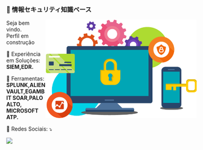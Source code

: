 ### 👋 情報セキュリティ知識ベース
<img src="https://raw.githubusercontent.com/andreyoshimura/wiki/main/Digital-Cyber-Security-PNG-Picture.png" min-width="400px" max-width="400px" width="400px" align="right" alt="Computador iuriCode">


<p align="left"> 
  Seja bem vindo.<br>
  Perfil em construção 
</p>

<p align="left">
  🦄 Experiência em Soluções: <strong>SIEM,EDR.</strong>
</p>

<p align="left">
  💼 Ferramentas: <strong>SPLUNK,ALIEN VAULT,EGAMBIT SOAR,PALO ALTO, MICROSOFT ATP.</strong>
</p>

<p align="left">
  💌 Redes Sociais: ⤵️
</p>

<p align="left">
  <!--
  <a href="#" alt="Gmail">
  <img src="https://img.shields.io/badge/-Gmail-FF0000?style=flat-square&labelColor=FF0000&logo=gmail&logoColor=white&link=LINK-DO-SEU-EMAIL" /></a>
-->
  <a href="https://www.linkedin.com/in/andreyoshimura" alt="Linkedin">
  <img src="https://img.shields.io/badge/-Linkedin-0e76a8?style=flat-square&logo=Linkedin&logoColor=white&link=LINK-DO-SEU-LINKEDIN" /></a>
<!--
  <a href="#" alt="WhatsApp">
  <img src="https://img.shields.io/badge/-WhatsApp-25d366?style=flat-square&labelColor=25d366&logo=whatsapp&logoColor=white&link=API-DO-SEU-WHATSAPP"/></a>
-->
<!--
  <a href="#" alt="Instagram">
  <img src="https://img.shields.io/badge/-Instagram-DF0174?style=flat-square&labelColor=DF0174&logo=instagram&logoColor=white&link=LINK-DO-SEU-INSTAGRAM"/></a>
</p> 
-->
<!--
**andreyoshimura/andreyoshimura** is a ✨ _special_ ✨ repository because its `README.md` (this file) appears on your GitHub profile.

Here are some ideas to get you started:

- 🔭 I’m currently working on ...
- 🌱 I’m currently learning ...
- 👯 I’m looking to collaborate on ...
- 🤔 I’m looking for help with ...
- 💬 Ask me about ..
- 📫 How to reach me: ...
- 😄 Pronouns: ...
- ⚡ Fun fact: ...
-->
